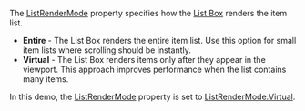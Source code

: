 The [ListRenderMode](https://docs.devexpress.com/Blazor/DevExpress.Blazor.DxListBox-2.ListRenderMode) property specifies how the [List Box](https://docs.devexpress.com/Blazor/DevExpress.Blazor.DxListBox-2) renders the item list.

*   **Entire** - The List Box renders the entire item list. Use this option for small item lists where scrolling should be instantly.
*   **Virtual** - The List Box renders items only after they appear in the viewport. This approach improves performance when the list contains many items.

In this demo, the [ListRenderMode](https://docs.devexpress.com/Blazor/DevExpress.Blazor.DxListBox-2.ListRenderMode) property is set to [ListRenderMode.Virtual](https://docs.devexpress.com/Blazor/DevExpress.Blazor.ListRenderMode).
